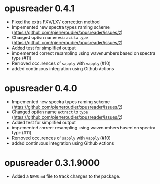 <!-- NEWS.md is maintained by https://cynkra.github.io/fledge, do not edit -->

# opusreader 0.4.1

- Fixed the extra FXV/LXV correction method
- Implemented new spectra types naming scheme (https://github.com/pierreroudier/opusreader/issues/2)
- Changed option name `extract` to `type` (https://github.com/pierreroudier/opusreader/issues/2)
- Added test for simplified output
- implemented correct resampling using wavenumbers based on spectra type (#11)
- Removed occurences of `sapply` with `vapply` (#10)
- added continuous integration using Github Actions


# opusreader 0.4.0

- Implemented new spectra types naming scheme (https://github.com/pierreroudier/opusreader/issues/2)
- Changed option name `extract` to `type` (https://github.com/pierreroudier/opusreader/issues/2)
- Added test for simplified output
- implemented correct resampling using wavenumbers based on spectra type (#11)
- Removed occurences of `sapply` with `vapply` (#10)
- added continuous integration using Github Actions


# opusreader 0.3.1.9000

* Added a `NEWS.md` file to track changes to the package.
